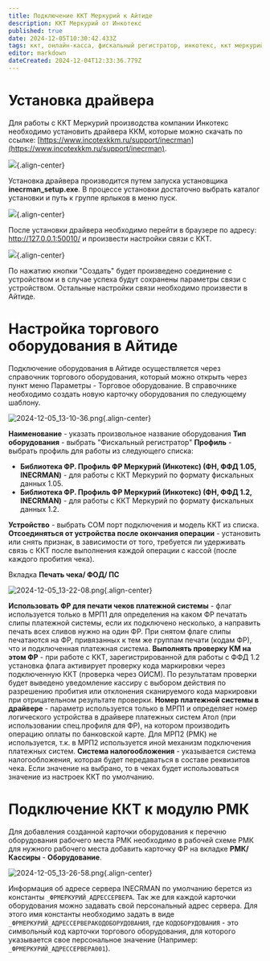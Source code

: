 ```yaml
---
title: Подключение ККТ Меркурий к Айтиде
description: ККТ Меркурий от Инкотекс
published: true
date: 2024-12-05T10:30:42.433Z
tags: ккт, онлайн-касса, фискальный регистратор, инкотекс, ккт меркурий
editor: markdown
dateCreated: 2024-12-04T12:33:36.779Z
---
```


# Установка драйвера

Для работы с ККТ Меркурий производства компании Инкотекс необходимо установить драйвера ККМ, которые можно скачать по ссылке: [https://www.incotexkkm.ru/support/inecrman](https://www.incotexkkm.ru/support/inecrman).

![](/images/integrations/kktmercury/2024-11-10_22-52-25.png){.align-center}

Установка драйвера производится путем запуска установщика **inecrman_setup.exe**. В процессе установки достаточно выбрать каталог установки и путь к группе ярлыков в меню пуск.

![](/images/integrations/kktmercury/2024-11-10_22-53-12.png){.align-center}

После установки драйвера необходимо перейти в браузере по адресу: http://127.0.0.1:50010/ и произвести настройки связи с ККТ.

![](/images/integrations/kktmercury/2024-11-10_23-00-40.png){.align-center}

По нажатию кнопки "Создать" будет произведено соединение с устройством и в случае успеха будут сохранены параметры связи с устройством.
Остальные настройки связи необходимо произвести в Айтиде.

# Настройка торгового оборудования в Айтиде
Подключение оборудования в Айтиде осуществляется через справочник торгового оборудования, который можно открыть через пункт меню Параметры - Торговое оборудование. В справочнике необходимо создать новую карточку оборудования по следующему шаблону.

![2024-12-05_13-10-36.png](/images/integrations/kktmercury/2024-12-05_13-10-36.png){.align-center}

**Наименование** - указать произвольное название оборудования
**Тип оборудования** - выбрать "Фискальный регистратор"
**Профиль** - выбрать профиль для работы из следующего списка:
 - **Библиотека ФР. Профиль ФР Меркурий (Инкотекс) (ФН, ФФД 1.05, INECRMAN)** - для работы с ККТ Меркурий по формату фискальных данных 1.05.
 - **Библиотека ФР. Профиль ФР Меркурий (Инкотекс) (ФН, ФФД 1.2, INECRMAN)** - для работы с ККТ Меркурий по формату фискальных данных 1.2.
 
**Устройство** - выбрать COM порт подключения и модель ККТ из списка. 
**Отсоединяться от устройства после окончания операции** - установить или снять признак, в зависимости от того, требуется ли удерживать связь с ККТ после выполнения каждой операции с кассой (после каждого пробития чека).

Вкладка **Печать чека/ ФОД/ ПС** 

![2024-12-05_13-22-08.png](/images/integrations/kktmercury/2024-12-05_13-22-08.png){.align-center}

**Использовать ФР для печати чеков платежной системы** - флаг используется только в МРП1 для определения на каком ФР печатать слипы платежной системы, если их подключено несколько, а направить печать всех сливов нужно на один ФР. При снятом флаге слипы печатаются на ФР, привязанных к тем же группам печати (кодам ФР), что и подключенная платежная система.
**Выполнять проверку КМ на этом ФР** - при работе с ККТ, зарегистрированной для работы с ФФД 1.2 установка флага активирует проверку кода маркировки через подключенную ККТ (проверка через ОИСМ). По результатам проверки будет выведено уведомление кассиру с выбором действия по разрешению пробития или отклонения сканируемого кода маркировки при отрицательном результате проверки.
**Номер платежной системы в драйвере** - параметр используется только в МРП1 и определяет номер логического устройства в драйвере платежных систем Атол (при использовании спец.профиля для ФР), на котором производить операцию оплаты по банковской карте. Для МРП2 (РМК) не используется, т.к. в МРП2 используется иной механизм подключения платежных систем.
**Система налогообложения** - указывается система налогообложения, которая будет передаваться в составе реквизитов чека. Если значение на выбрано, то в чеках будет использоваться значение из настроек ККТ по умолчанию.

# Подключение ККТ к модулю РМК

Для добавления созданной карточки оборудования к перечню оборудования рабочего места РМК необходимо в рабочей схеме РМК для нужного рабочего места добавить карточку ФР на вкладке **РМК/Кассиры** - **Оборудование**.

![2024-12-05_13-26-58.png](/images/integrations/kktmercury/2024-12-05_13-26-58.png){.align-center}

Информация об адресе сервера INECRMAN по умолчанию берется из константы `_ФРМЕРКУРИЙ_АДРЕССЕРВЕРА`.
Так же для каждой карточки оборудования можно задавать свой персональный адрес сервера.
Для этого имя константы необходимо задать в виде `_ФРМЕРКУРИЙ_АДРЕССЕРВЕРАКОДОБОРУДОВАНИЯ`, 
где `КОДОБОРУДОВАНИЯ` - это символьный код карточки торгового оборудования, для которого указывается свое персональное значение (Например: `_ФРМЕРКУРИЙ_АДРЕССЕРВЕРА001`).